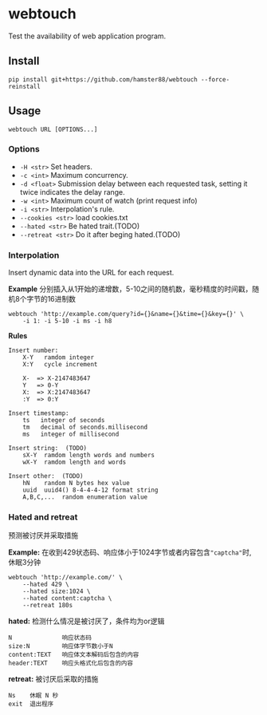# webtouch
Test the availability of web application program.

## Install
```shell
pip install git+https://github.com/hamster88/webtouch --force-reinstall
```

## Usage

```shell
webtouch URL [OPTIONS...]
```

### Options
- `-H <str>` Set headers. 
- `-c <int>` Maximum concurrency.
- `-d <float>` Submission delay between each requested task, setting it twice indicates the delay range.
- `-w <int>` Maximum count of watch (print request info)
- `-i <str>` Interpolation's rule.
- `--cookies <str>`  load cookies.txt
- `--hated <str>` Be hated trait.(TODO)
- `--retreat <str>` Do it after beging hated.(TODO)


### Interpolation
Insert dynamic data into the URL for each request.

**Example** 分别插入从1开始的递增数，5-10之间的随机数，毫秒精度的时间戳，随机8个字节的16进制数

```shell
webtouch 'http://example.com/query?id={}&name={}&time={}&key={}' \
    -i 1: -i 5-10 -i ms -i h8
```

**Rules**

```
Insert number: 
    X-Y   ramdom integer
    X:Y   cycle increment 

    X-  => X-2147483647
    Y   => 0-Y
    X:  => X:2147483647
    :Y  => 0:Y 

Insert timestamp: 
    ts   integer of seconds
    tm   decimal of seconds.millisecond
    ms   integer of millisecond

Insert string:  (TODO)
    sX-Y  ramdom length words and numbers
    wX-Y  ramdom length and words

Insert other:  (TODO)
    hN    random N bytes hex value
    uuid  uuid4() 8-4-4-4-12 format string
    A,B,C,...  random enumeration value

```

### Hated and retreat
预测被讨厌并采取措施

**Example:** 在收到429状态码、响应体小于1024字节或者内容包含`"captcha"`时, 休眠3分钟
```shell
webtouch 'http://example.com/' \
    --hated 429 \
    --hated size:1024 \
    --hated content:captcha \
    --retreat 180s
```




**hated:** 
检测什么情况是被讨厌了，条件均为or逻辑

```
N              响应状态码
size:N         响应体字节数小于N
content:TEXT   响应体文本解码后包含的内容
header:TEXT    响应头格式化后包含的内容
```


**retreat:** 
被讨厌后采取的措施

```
Ns    休眠 N 秒
exit  退出程序
```
